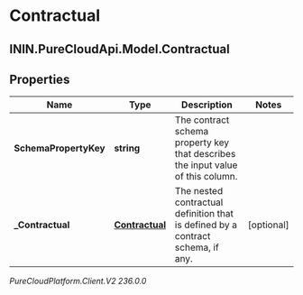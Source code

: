 # Contractual

## ININ.PureCloudApi.Model.Contractual

## Properties

|Name | Type | Description | Notes|
|------------ | ------------- | ------------- | -------------|
| **SchemaPropertyKey** | **string** | The contract schema property key that describes the input value of this column. | |
| **_Contractual** | [**Contractual**](Contractual) | The nested contractual definition that is defined by a contract schema, if any. | [optional] |



_PureCloudPlatform.Client.V2 236.0.0_
